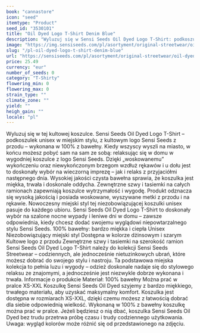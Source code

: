 ```yaml
---
book: "cannastore"
icon: "seed"
itemtype: "Product"
seed_id: "3530101"
title: "Oil Dyed Logo T-Shirt Denim Blue"
description: "Wyluzuj się w Sensi Seeds Oil Dyed Logo T-Shirt: podkoszulku unisex w niezobowiązującym miejskim stylu z kultowym logo Sensi Seeds. Kup online teraz!"
image: "https://img.sensiseeds.com/pl/asortyment/original-streetwear/oil-dyed-logo-t-shirt-denim-blue-image.png"
slug: "/pl-oil-dyed-logo-t-shirt-denim-blue"
url: "https://sensiseeds.com/pl/asortyment/original-streetwear/oil-dyed-logo-t-shirt-denim-blue?a_aid=cannastore"
price: 25.49
currency: "eur"
number_of_seeds: 0
category: "T-Shirty"
flowering_min: 0
flowering_max: 0
strain_type: ""
climate_zone: ""
yield: ""
heigh_gain: ""
locale: "pl"
---
```

Wyluzuj się w tej kultowej koszulce. Sensi Seeds Oil Dyed Logo T-Shirt – podkoszulek unisex w miejskim stylu, z kultowym logo Sensi Seeds z przodu – wykonana w 100% z bawełny. Kiedy wszyscy wyszli na miasto, w końcu możesz pobyć sam na sam ze sobą: relaksując się w domu w wygodniej koszulce z logo Sensi Seeds. Dzięki „woskowanemu” wykończeniu oraz niewykończonym brzegom wzdłuż rękawów i u dołu jest to doskonały wybór na wieczorną imprezę – jak i relaks z przyjaciółmi następnego dnia. Wysokiej jakości czysta bawełna sprawia, że koszulka jest miękka, trwała i doskonale oddycha. Zewnętrzne szwy i tasiemki na całych ramionach zapewniają koszulce wytrzymałość i wygodę. Produkt odznacza się wysoką jakością i posiada woskowane, wyszywane metki z przodu i na rękawie. Nowoczesny miejski styl tej niezobowiązującej koszulki unisex pasuje do każdego ubioru. Sensi Seeds Oil Dyed Logo T-Shirt to doskonały wybór na szalone nocne wypady i leniwe dni w domu – zawsze odpowiednia, kiedy chcesz dodać swojemu wyglądowi niepowtarzalnego stylu Sensi Seeds. 100% bawełny: bardzo miękka i ciepła Unisex Niezobowiązujący miejski styl Dostępna w kolorze dżinsowym i szarym Kultowe logo z przodu Zewnętrzne szwy i tasiemki na szerokość ramion Sensi Seeds Oil Dyed Logo T-Shirt należy do kolekcji Sensi Seeds Streetwear – codziennych, ale jednocześnie nietuzinkowych ubrań, które możesz dobrać do swojego stylu i nastroju. Ta podstawowa miejska kolekcja to pełnia luzu i wygody – odzież doskonale nadaje się do stylowego relaksu ze znajomymi, a jednocześnie jest niezwykle dobrze wykonana i trwała. Informacje o produkcie Materiał: 100% bawełny Można prać w pralce XS-XXL Koszulkę Sensi Seeds Oil Dyed szyjemy z bardzo miękkiego, trwałego materiału, aby uzyskać maksymalny komfort. Koszulka jest dostępna w rozmiarach XS-XXL, dzięki czemu możesz z łatwością dobrać dla siebie odpowiednią wielkość. Wykonaną w 100% z bawełny koszulkę można prać w pralce. Jeżeli będziesz o nią dbać, koszulka Sensi Seeds Oil Dyed bez trudu przetrwa próbę czasu i trudy codziennego użytkowania. Uwaga: wygląd kolorów może różnić się od przedstawionego na zdjęciu.
